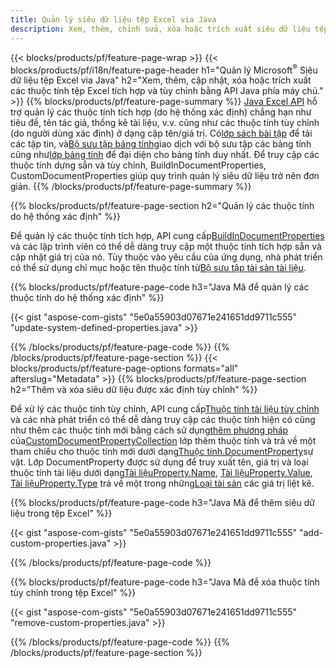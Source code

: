 ```yaml
---
title: Quản lý siêu dữ liệu tệp Excel via Java
description: Xem, thêm, chỉnh sửa, xóa hoặc trích xuất siêu dữ liệu tệp Excel chỉ bằng vài dòng mã Java
---
```

{{< blocks/products/pf/feature-page-wrap >}}
{{< blocks/products/pf/i18n/feature-page-header h1="Quản lý Microsoft<sup>&reg;</sup> Siêu dữ liệu tệp Excel via Java" h2="Xem, thêm, cập nhật, xóa hoặc trích xuất các thuộc tính tệp Excel tích hợp và tùy chỉnh bằng API Java phía máy chủ." >}}
{{% blocks/products/pf/feature-page-summary %}}
[Java Excel API](/cells/vi/java/) hỗ trợ quản lý các thuộc tính tích hợp (do hệ thống xác định) chẳng hạn như tiêu đề, tên tác giả, thống kê tài liệu, v.v. cũng như các thuộc tính tùy chỉnh (do người dùng xác định) ở dạng cặp tên/giá trị. Có[lớp sách bài tập](https://reference.aspose.com/cells/java/com.aspose.cells/Workbook) để tải các tập tin, và[Bộ sưu tập bảng tính](https://reference.aspose.com/cells/java/com.aspose.cells/WorksheetCollection)giao dịch với bộ sưu tập các bảng tính cũng như[lớp bảng tính](https://reference.aspose.com/cells/java/com.aspose.cells/Worksheet) để đại diện cho bảng tính duy nhất. Để truy cập các thuộc tính dựng sẵn và tùy chỉnh, BuildInDocumentProperties, CustomDocumentProperties giúp quy trình quản lý siêu dữ liệu trở nên đơn giản.
{{% /blocks/products/pf/feature-page-summary %}}

{{% blocks/products/pf/feature-page-section h2="Quản lý các thuộc tính do hệ thống xác định" %}}

 Để quản lý các thuộc tính tích hợp, API cung cấp[BuildInDocumentProperties](https://reference.aspose.com/cells/java/com.aspose.cells/worksheetcollection#BuiltInDocumentProperties) và các lập trình viên có thể dễ dàng truy cập một thuộc tính tích hợp sẵn và cập nhật giá trị của nó. Tùy thuộc vào yêu cầu của ứng dụng, nhà phát triển có thể sử dụng chỉ mục hoặc tên thuộc tính từ[Bộ sưu tập tài sản tài liệu](https://reference.aspose.com/cells/java/com.aspose.cells/DocumentPropertyCollection). 

{{% blocks/products/pf/feature-page-code h3="Java Mã để quản lý các thuộc tính do hệ thống xác định" %}}

{{< gist "aspose-com-gists" "5e0a55903d07671e241651dd9711c555" "update-system-defined-properties.java" >}}

{{% /blocks/products/pf/feature-page-code %}}
{{% /blocks/products/pf/feature-page-section %}}
{{< blocks/products/pf/feature-page-options formats="all" afterslug="Metadata" >}}
{{% blocks/products/pf/feature-page-section h2="Thêm và xóa siêu dữ liệu được xác định tùy chỉnh" %}}

Để xử lý các thuộc tính tùy chỉnh, API cung cấp[Thuộc tính tài liệu tùy chỉnh](https://reference.aspose.com/cells/java/com.aspose.cells/worksheetcollection#CustomDocumentProperties) và các nhà phát triển có thể dễ dàng truy cập các thuộc tính hiện có cũng như thêm các thuộc tính mới bằng cách sử dụng[thêm phương pháp](https://reference.aspose.com/cells/java/com.aspose.cells/customdocumentpropertycollection#add(java.lang.String,%20boolean) ) của[CustomDocumentPropertyCollection](https://reference.aspose.com/cells/java/com.aspose.cells/CustomDocumentPropertyCollection) lớp thêm thuộc tính và trả về một tham chiếu cho thuộc tính mới dưới dạng[Thuộc tính.DocumentProperty](https://reference.aspose.com/cells/java/com.aspose.cells/DocumentProperty)sự vật. Lớp DocumentProperty được sử dụng để truy xuất tên, giá trị và loại thuộc tính tài liệu dưới dạng[Tài liệuProperty.Name](https://reference.aspose.com/cells/java/com.aspose.cells/documentproperty#Name), [Tài liệuProperty.Value](https://reference.aspose.com/cells/java/com.aspose.cells/documentproperty#Value),  [Tài liệuProperty.Type](https://reference.aspose.com/cells/java/com.aspose.cells/documentproperty#Type) trả về một trong những[Loại tài sản](https://reference.aspose.com/cells/java/com.aspose.cells/PropertyType) các giá trị liệt kê.
 
{{% blocks/products/pf/feature-page-code h3="Java Mã để thêm siêu dữ liệu trong tệp Excel" %}}

{{< gist "aspose-com-gists" "5e0a55903d07671e241651dd9711c555" "add-custom-properties.java" >}}

{{% /blocks/products/pf/feature-page-code %}}


{{% blocks/products/pf/feature-page-code h3="Java Mã để xóa thuộc tính tùy chỉnh trong tệp Excel" %}}

{{< gist "aspose-com-gists" "5e0a55903d07671e241651dd9711c555" "remove-custom-properties.java" >}}

{{% /blocks/products/pf/feature-page-code %}}
{{% /blocks/products/pf/feature-page-section %}}

